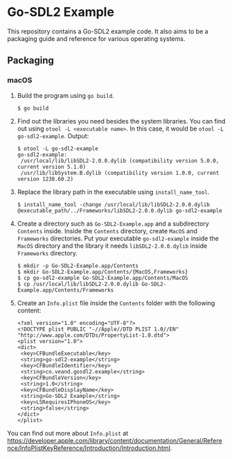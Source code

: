 # Go-SDL2 Example
This repository contains a Go-SDL2 example code. It also aims to be a packaging guide and reference for various operating systems.

## Packaging
### macOS
1. Build the program using `go build`.

   ```
   $ go build
   ```

2. Find out the libraries you need besides the system libraries. You can find out using `otool -L <executable name>`. In this case, it would be `otool -L go-sdl2-example`. Output:

   ```
   $ otool -L go-sdl2-example
   go-sdl2-example:
   	/usr/local/lib/libSDL2-2.0.0.dylib (compatibility version 5.0.0, current version 5.1.0)
   	/usr/lib/libSystem.B.dylib (compatibility version 1.0.0, current version 1238.60.2)
   ```

3. Replace the library path in the executable using `install_name_tool`.

   ```
   $ install_name_tool -change /usr/local/lib/libSDL2-2.0.0.dylib @executable_path/../Frameworks/libSDL2-2.0.0.dylib go-sdl2-example
   ```

4. Create a directory such as `Go-SDL2-Example.app` and a subdirectory `Contents` inside. Inside the `Contents` directory, create `MacOS` and `Frameworks` directories. Put your executable `go-sdl2-example` inside the `MacOS` directory and the library it needs `libSDL2-2.0.0.dylib` inside `Frameworks` directory.

   ```
   $ mkdir -p Go-SDL2-Example.app/Contents
   $ mkdir Go-SDL2-Example.app/Contents/{MacOS,Frameworks}
   $ cp go-sdl2-example Go-SDL2-Example.app/Contents/MacOS
   $ cp /usr/local/lib/libSDL2-2.0.0.dylib Go-SDL2-Example.app/Contents/Frameworks
   ```

5. Create an `Info.plist` file inside the `Contents` folder with the following content:

   ```
   <?xml version="1.0" encoding="UTF-8"?>
   <!DOCTYPE plist PUBLIC "-//Apple//DTD PLIST 1.0//EN" "http://www.apple.com/DTDs/PropertyList-1.0.dtd">
   <plist version="1.0">
   <dict>
   	<key>CFBundleExecutable</key>
   	<string>go-sdl2-example</string>
   	<key>CFBundleIdentifier</key>
   	<string>co.veand.gosdl2.example</string>
   	<key>CFBundleVersion</key>
   	<string>1.0</string>
   	<key>CFBundleDisplayName</key>
   	<string>Go-SDL2 Example</string>
   	<key>LSRequiresIPhoneOS</key>
   	<string>false</string>
   </dict>
   </plist>
   ```

You can find out more about `Info.plist` at https://developer.apple.com/library/content/documentation/General/Reference/InfoPlistKeyReference/Introduction/Introduction.html.
